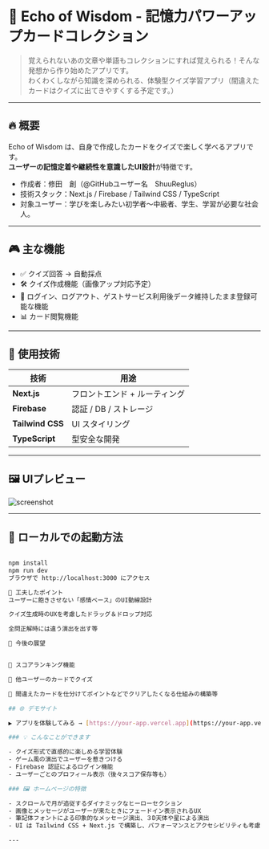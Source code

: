 # 🌙 Echo of Wisdom - 記憶力パワーアップカードコレクション

> 覚えられないあの文章や単語もコレクションにすれば覚えられる！そんな発想から作り始めたアプリです。  
> わくわくしながら知識を深められる、体験型クイズ学習アプリ（間違えたカードはクイズに出てきやすくする予定です。）

---

## 🔥 概要

Echo of Wisdom は、自身で作成したカードをクイズで楽しく学べるアプリです。  
**ユーザーの記憶定着や継続性を意識したUI設計**が特徴です。

- 作成者：修田　創（@GitHubユーザー名　ShuuReglus）
- 技術スタック：Next.js / Firebase / Tailwind CSS / TypeScript
- 対象ユーザー：学びを楽しみたい初学者〜中級者、学生、学習が必要な社会人。

---

## 🎮 主な機能

- ✅ クイズ回答 → 自動採点
- 🛠 クイズ作成機能（画像アップ対応予定）
- 📅 ログイン、ログアウト、ゲストサービス利用後データ維持したまま登録可能な機能
- 📊 カード閲覧機能


---

## 🚀 使用技術

| 技術         | 用途                      |
|--------------|---------------------------|
| **Next.js**  | フロントエンド + ルーティング |
| **Firebase** | 認証 / DB / ストレージ     |
| **Tailwind CSS** | UI スタイリング           |
| **TypeScript** | 型安全な開発              |

---

## 🖼️ UIプレビュー

![screenshot](./public/screenshot.png)

---

## 🧪 ローカルでの起動方法

```bash

npm install
npm run dev
ブラウザで http://localhost:3000 にアクセス

🙌 工夫したポイント
ユーザーに飽きさせない「感情ベース」のUI動線設計

クイズ生成時のUXを考慮したドラッグ＆ドロップ対応

全問正解時には違う演出を出す等

📮 今後の展望


🎉 スコアランキング機能

🧩 他ユーザーのカードでクイズ

📕 間違えたカードを仕分けてポイントなどでクリアしたくなる仕組みの構築等

## 🌐 デモサイト

▶️ アプリを体験してみる → [https://your-app.vercel.app](https://your-app.vercel.app)

### 💡 こんなことができます

- クイズ形式で直感的に楽しめる学習体験
- ゲーム風の演出でユーザーを惹きつける
- Firebase 認証によるログイン機能
- ユーザーごとのプロフィール表示（後々スコア保存等も）

### 🖼️ ホームページの特徴

- スクロールで月が追従するダイナミックなヒーローセクション
- 画像とメッセージがユーザーが来たときにフェードイン表示されるUX
- 筆記体フォントによる印象的なメッセージ演出、３D天体や星による演出
- UI は Tailwind CSS + Next.js で構築し、パフォーマンスとアクセシビリティも考慮

---





